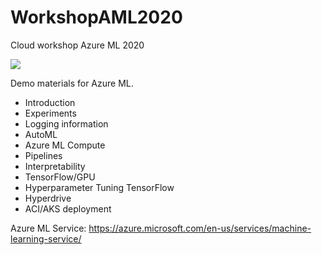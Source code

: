 # WorkshopAML2020

Cloud workshop Azure ML 2020

<img src="https://github.com/retkowsky/images/blob/master/AzureMLservicebanniere.png?raw=true">

Demo materials for Azure ML.
- Introduction
- Experiments
- Logging information
- AutoML
- Azure ML Compute
- Pipelines
- Interpretability
- TensorFlow/GPU
- Hyperparameter Tuning TensorFlow
- Hyperdrive
- ACI/AKS deployment

Azure ML Service: https://azure.microsoft.com/en-us/services/machine-learning-service/

